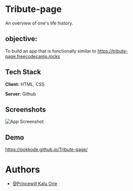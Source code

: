# Tribute-page
An overview of one's life history.

## objective:
To build an app that is functionally similar to https://tribute-page.freecodecamp.rocks

## Tech Stack

**Client:** HTML, CSS

**Server:** Github

## Screenshots

![App Screenshot](https://i.postimg.cc/B6Nkk5mw/IMG-20220809-053048.jpg)

## Demo

https://pokkode.github.io/Tribute-page/

# Authors

- [@Princewill Kalu Orie](https://www.github.com/pokkode)
